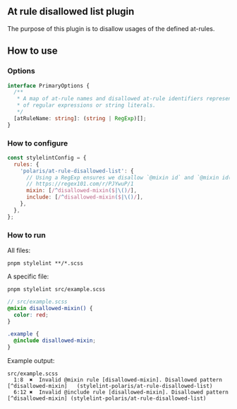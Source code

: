## At rule disallowed list plugin

The purpose of this plugin is to disallow usages of the defined at-rules.

## How to use

### Options

```ts
interface PrimaryOptions {
  /**
   * A map of at-rule names and disallowed at-rule identifiers represented as a list
   * of regular expressions or string literals.
   */
  [atRuleName: string]: (string | RegExp)[];
}
```

### How to configure

```js
const stylelintConfig = {
  rules: {
    'polaris/at-rule-disallowed-list': {
      // Using a RegExp ensures we disallow `@mixin id` and `@mixin id()`
      // https://regex101.com/r/PJYwuP/1
      mixin: [/^disallowed-mixin($|\()/],
      include: [/^disallowed-mixin($|\()/],
    },
  },
};
```

### How to run

All files:

```
pnpm stylelint **/*.scss
```

A specific file:

```
pnpm stylelint src/example.scss
```

```scss
// src/example.scss
@mixin disallowed-mixin() {
  color: red;
}

.example {
  @include disallowed-mixin;
}
```

Example output:

```
src/example.scss
  1:8  ✖  Invalid @mixin rule [disallowed-mixin]. Disallowed pattern [^disallowed-mixin]   (stylelint-polaris/at-rule-disallowed-list)
  6:12 ✖  Invalid @include rule [disallowed-mixin]. Disallowed pattern [^disallowed-mixin] (stylelint-polaris/at-rule-disallowed-list)
```

